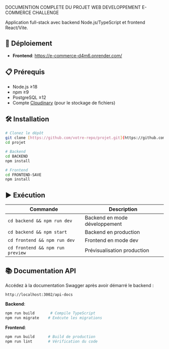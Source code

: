 DOCUMENTION COMPLETE DU PROJET WEB DEVELOPPEMENT E-COMMERCE CHALLENGE


Application full-stack avec backend Node.js/TypeScript et frontend React/Vite.

## 🚀 Déploiement

- **Frontend**: https://e-commerce-d4m6.onrender.com/

## 📋 Prérequis

- Node.js ≥18
- npm ≥9
- PostgreSQL ≥12
- Compte [Cloudinary](https://cloudinary.com) (pour le stockage de fichiers)

## 🛠 Installation

```bash
# Clonez le dépôt
git clone [https://github.com/votre-repo/projet.git](https://github.com/tovogilbert/e-commerce-save.git)
cd projet

# Backend
cd BACKEND
npm install

# Frontend
cd FRONTEND-SAVE
npm install
```

## ▶ Exécution

| Commande          | Description                          |
|-------------------|--------------------------------------|
| `cd backend && npm run dev` | Backend en mode développement |
| `cd backend && npm start`   | Backend en production       |
| `cd frontend && npm run dev` | Frontend en mode dev       |
| `cd frontend && npm run preview` | Prévisualisation production |

## 📚 Documentation API

Accédez à la documentation Swagger après avoir démarré le backend :
```
http://localhost:3002/api-docs
```


**Backend**:
```bash
npm run build       # Compile TypeScript
npm run migrate    # Exécute les migrations
```

**Frontend**:
```bash
npm run build      # Build de production
npm run lint       # Vérification du code
```
